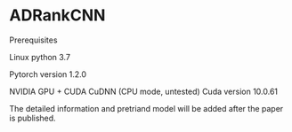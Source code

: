 # ADRankCNN


Prerequisites

Linux python 3.7

Pytorch version 1.2.0

NVIDIA GPU + CUDA CuDNN (CPU mode, untested) Cuda version 10.0.61

The detailed information and pretriand model will be added after the paper is published.
